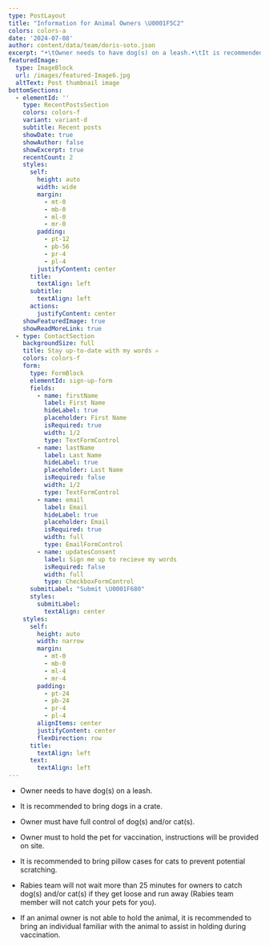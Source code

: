 ```yaml
---
type: PostLayout
title: "Information for Animal Owners \U0001F5C2️"
colors: colors-a
date: '2024-07-08'
author: content/data/team/doris-soto.json
excerpt: "•\tOwner needs to have dog(s) on a leash.•\tIt is recommended to bring dogs in a crate. •\tOwner must have full control of dog(s) and/or cat(s).•\tOwner must to hold the pet for vaccination, instructions will be provided on site.•\tIt is recommended to bring pillow cases for cats to prevent potential scratching.•\tRabies team will not wait more than 25 minutes for owners to catch dog(s) and/or cat(s) if they get loose and run away (Rabies team member will not catch your pets for you).•\tIf an animal owner is not able to hold the animal, it is recommended to bring an individual familiar with the animal to assist in holding during vaccination."
featuredImage:
  type: ImageBlock
  url: /images/featured-Image6.jpg
  altText: Post thumbnail image
bottomSections:
  - elementId: ''
    type: RecentPostsSection
    colors: colors-f
    variant: variant-d
    subtitle: Recent posts
    showDate: true
    showAuthor: false
    showExcerpt: true
    recentCount: 2
    styles:
      self:
        height: auto
        width: wide
        margin:
          - mt-0
          - mb-0
          - ml-0
          - mr-0
        padding:
          - pt-12
          - pb-56
          - pr-4
          - pl-4
        justifyContent: center
      title:
        textAlign: left
      subtitle:
        textAlign: left
      actions:
        justifyContent: center
    showFeaturedImage: true
    showReadMoreLink: true
  - type: ContactSection
    backgroundSize: full
    title: Stay up-to-date with my words ✍️
    colors: colors-f
    form:
      type: FormBlock
      elementId: sign-up-form
      fields:
        - name: firstName
          label: First Name
          hideLabel: true
          placeholder: First Name
          isRequired: true
          width: 1/2
          type: TextFormControl
        - name: lastName
          label: Last Name
          hideLabel: true
          placeholder: Last Name
          isRequired: false
          width: 1/2
          type: TextFormControl
        - name: email
          label: Email
          hideLabel: true
          placeholder: Email
          isRequired: true
          width: full
          type: EmailFormControl
        - name: updatesConsent
          label: Sign me up to recieve my words
          isRequired: false
          width: full
          type: CheckboxFormControl
      submitLabel: "Submit \U0001F680"
      styles:
        submitLabel:
          textAlign: center
    styles:
      self:
        height: auto
        width: narrow
        margin:
          - mt-0
          - mb-0
          - ml-4
          - mr-4
        padding:
          - pt-24
          - pb-24
          - pr-4
          - pl-4
        alignItems: center
        justifyContent: center
        flexDirection: row
      title:
        textAlign: left
      text:
        textAlign: left
---
```





*   Owner needs to have
         dog(s) on a leash.

*   It is recommended to
         bring dogs in a crate. 

*   Owner must have full
         control of dog(s) and/or cat(s).

*   Owner must to hold the
         pet for vaccination, instructions will be provided on site.

*   It is recommended to
         bring pillow cases for cats to prevent potential scratching.

*   Rabies team will not
         wait more than 25 minutes for owners to catch dog(s) and/or cat(s) if they
         get loose and run away (Rabies team member will not catch your pets for
         you).

*   If an animal owner is
         not able to hold the animal, it is recommended to bring an individual
         familiar with the animal to assist in holding during vaccination.








